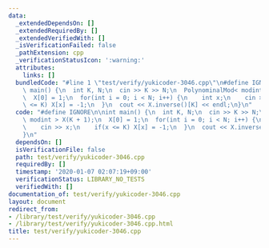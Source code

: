 ```yaml
---
data:
  _extendedDependsOn: []
  _extendedRequiredBy: []
  _extendedVerifiedWith: []
  _isVerificationFailed: false
  _pathExtension: cpp
  _verificationStatusIcon: ':warning:'
  attributes:
    links: []
  bundledCode: "#line 1 \"test/verify/yukicoder-3046.cpp\"\n#define IGNORE\n\nint\
    \ main() {\n  int K, N;\n  cin >> K >> N;\n  PolynominalMod< modint > X(K + 1);\n\
    \  X[0] = 1;\n  for(int i = 0; i < N; i++) {\n    int x;\n    cin >> x;\n    if(x\
    \ <= K) X[x] = -1;\n  }\n  cout << X.inverse()[K] << endl;\n}\n"
  code: "#define IGNORE\n\nint main() {\n  int K, N;\n  cin >> K >> N;\n  PolynominalMod<\
    \ modint > X(K + 1);\n  X[0] = 1;\n  for(int i = 0; i < N; i++) {\n    int x;\n\
    \    cin >> x;\n    if(x <= K) X[x] = -1;\n  }\n  cout << X.inverse()[K] << endl;\n\
    }\n"
  dependsOn: []
  isVerificationFile: false
  path: test/verify/yukicoder-3046.cpp
  requiredBy: []
  timestamp: '2020-01-07 02:07:19+09:00'
  verificationStatus: LIBRARY_NO_TESTS
  verifiedWith: []
documentation_of: test/verify/yukicoder-3046.cpp
layout: document
redirect_from:
- /library/test/verify/yukicoder-3046.cpp
- /library/test/verify/yukicoder-3046.cpp.html
title: test/verify/yukicoder-3046.cpp
---
```

